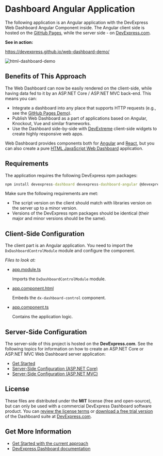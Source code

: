 # Dashboard Angular Application

The following application is an Angular application with the DevExpress Web Dashboard Angular Component inside. The Angular client side is hosted on the [GitHub Pages](https://pages.github.com), while the server side - on [DevExpress.com](https://www.devexpress.com).

**See in action:**

https://devexpress.github.io/web-dashboard-demo/

![html-dashboard-demo](https://user-images.githubusercontent.com/17986517/35871357-13796742-0b75-11e8-9b12-a90de4813b96.png)

## Benefits of This Approach

The Web Dashboard can now be easily rendered on the client-side, while having data fed to it by an ASP.NET Core / ASP.NET MVC back-end. This means you can:

- Integrate a dashboard into any place that supports HTTP requests (e.g., see the [GitHub Pages Demo](https://devexpress.github.io/web-dashboard-demo/)).
- Publish Web Dashboard as a part of applications based on Angular, Knockout, Vue and similar frameworks.
- Use the Dashboard side-by-side with [DevExtreme](https://js.devexpress.com) client-side widgets to create highly responsive web apps.

Web Dashboard provides components both for [Angular](https://docs.devexpress.com/Dashboard/400409) and [React](https://docs.devexpress.com/Dashboard/400683), but you can also create a pure [HTML JavaScript Web Dashboard](https://docs.devexpress.com/Dashboard/119108) application.


## Requirements
The application requires the following DevExpress npm packages:

```cmd
npm install devexpress-dashboard devexpress-dashboard-angular @devexpress/analytics-core devextreme devextreme-angular
```

Make sure the following requirements are met:

- The script version on the client should match with libraries version on the server up to a minor version.
- Versions of the DevExpress npm packages should be identical (their major and minor versions should be the same).

## Client-Side Configuration

The client part is an Angular application. You need to import the `DxDashboardControlModule` module and configure the component.

_Files to look at:_

- [app.module.ts](./src/app/app.module.ts)

  Imports the `DxDashboardControlModule` module.
- [app.component.html](./src/app/app.component.html)

  Embeds the `dx-dashboard-control` component.
- [app.component.ts](./src/app/app.component.ts)

  Contains the application logic.

## Server-Side Configuration

The server-side of this project is hosted on the **DevExpress.com**. See the following topics for information on how to create an ASP.NET Core or ASP.NET MVC Web Dashboard server application:

- [Get Started](https://docs.devexpress.com/Dashboard/400423)
- [Server-Side Configuration (ASP.NET Core)](https://docs.devexpress.com/Dashboard/119500)
- [Server-Side Configuration (ASP.NET MVC)](https://docs.devexpress.com/Dashboard/119166)

## License

These files are distributed under the **MIT** license (free and open-source), but can only be used with a commercial DevExpress Dashboard software product. You can [review the license terms](https://www.devexpress.com/Support/EULAs/NetComponents.xml) or [download a free trial version](https://go.devexpress.com/DevExpressDownload_UniversalTrial.aspx) of the Dashboard suite at [DevExpress.com](https://www.devexpress.com).

## Get More Information

- [Get Started with the current approach](https://docs.devexpress.com/Dashboard/400322)
- [DevExpress Dashboard documentation](https://docs.devexpress.com/Dashboard/12049)

